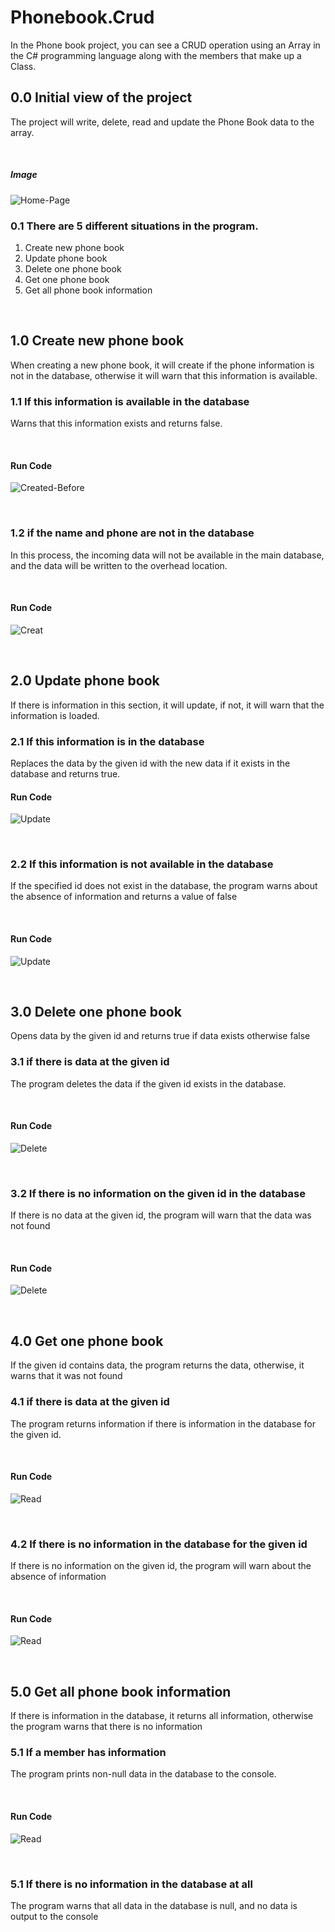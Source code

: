 # Phonebook.Crud
In the Phone book project, you can see a
CRUD operation using an Array in the C# programming language along with the members that make up a Class.

## **0.0 Initial view of the project**
The project will write, delete, read and
update the Phone Book data to the array.

<br>

##### **Image**
![Home-Page](/Images/home-page.png)
<br>

### **0.1 There are 5 different situations in the program.**
1. Create new phone book
2. Update phone book
3. Delete one phone book
4. Get one phone book
5. Get all phone book information

<br>

## **1.0 Create new phone book**
When creating a new phone book,
it will create if the phone information
is not in the database, otherwise it will
warn that this information is available.


### **1.1 If this information is available in the database**
Warns that this information exists and returns false.

<br>

#### **Run Code**
![Created-Before](/Images/Gif/created-before-update.gif)

<br>

### **1.2 if the name and phone are not in the database**
In this process, the incoming data will not be available
in the main database, and the data will be written to the
overhead location.

<br>

#### **Run Code**
![Creat](/Images/Gif/created-update.gif)

<br>

## **2.0 Update phone book**
If there is information in this section,
it will update, if not, it will warn that
the information is loaded.

### **2.1 If this information is in the database**
Replaces the data by the given id with the new data if
it exists in the database and returns true.
<br>

#### **Run Code**
![Update](/Images/Gif/update-one1.gif)

<br>

### **2.2 If this information is not available in the database**
If the specified id does not exist in the database, the program
warns about the absence of information and returns a value of false

<br>

#### **Run Code**
![Update](/Images/Gif/update-two1.gif)

<br>

## **3.0 Delete one phone book**
Opens data by the given id and returns
true if data exists otherwise false

### **3.1 if there is data at the given id**
The program deletes the data if the given id
exists in the database.

<br>

#### **Run Code**
![Delete](/Images/Gif/deleted-one1.gif)

<br>

### **3.2 If there is no information on the given id in the database**
If there is no data at the given id, the program will warn that the
data was not found

<br>

#### **Run Code**
![Delete](/Images/Gif/deleted-two1.gif)

<br>

## **4.0 Get one phone book**
If the given id contains data,
the program returns the data,
otherwise, it warns that it was not found

### **4.1 if there is data at the given id**
The program returns information if there is
information in the database for the given id.

<br>

#### **Run Code**
![Read](/Images/Gif/read-one1.gif)

<br>

### **4.2 If there is no information in the database for the given id**
If there is no information on the given id, the program will warn
about the absence of information

<br>

#### **Run Code**
![Read](/Images/Gif/read-two1.gif)

<br>

## **5.0 Get all phone book information**
If there is information in the database,
it returns all information, otherwise the
program warns that there is no information

### **5.1 If a member has information**
The program prints non-null data in the
database to the console.

<br>

#### **Run Code**
![Read](/Images/Gif/read-all-one1.gif)

<br>

### **5.1 If there is no information in the database at all**
The program warns that all data in the database is null,
and no data is output to the console

<br>
